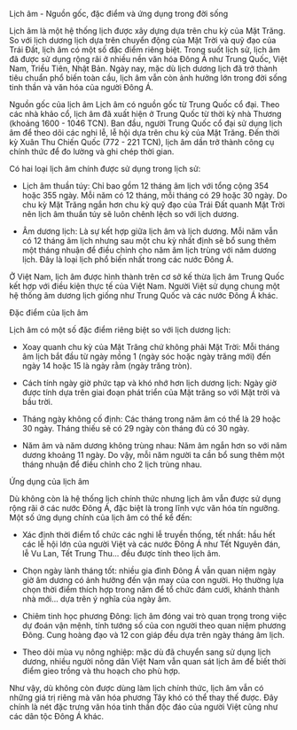 Lịch âm - Nguồn gốc, đặc điểm và ứng dụng trong đời sống

Lịch âm là một hệ thống lịch được xây dựng dựa trên chu kỳ của Mặt Trăng. So với lịch dương lịch dựa trên chuyển động của Mặt Trời và quỹ đạo của Trái Đất, lịch âm có một số đặc điểm riêng biệt. Trong suốt lịch sử, lịch âm đã được sử dụng rộng rãi ở nhiều nền văn hóa Đông Á như Trung Quốc, Việt Nam, Triều Tiên, Nhật Bản. Ngày nay, mặc dù lịch dương lịch đã trở thành tiêu chuẩn phổ biến toàn cầu, lịch âm vẫn còn ảnh hưởng lớn trong đời sống tinh thần và văn hóa của người Đông Á.


Nguồn gốc của lịch âm
Lịch âm có nguồn gốc từ Trung Quốc cổ đại. Theo các nhà khảo cổ, lịch âm đã xuất hiện ở Trung Quốc từ thời kỳ nhà Thương (khoảng 1600 - 1046 TCN). Ban đầu, người Trung Quốc cổ đại sử dụng lịch âm để theo dõi các nghi lễ, lễ hội dựa trên chu kỳ của Mặt Trăng. Đến thời kỳ Xuân Thu Chiến Quốc (772 - 221 TCN), lịch âm dần trở thành công cụ chính thức để đo lường và ghi chép thời gian.

Có hai loại lịch âm chính được sử dụng trong lịch sử:

- Lịch âm thuần túy: Chỉ bao gồm 12 tháng âm lịch với tổng cộng 354 hoặc 355 ngày. Mỗi năm có 12 tháng, mỗi tháng có 29 hoặc 30 ngày. Do chu kỳ Mặt Trăng ngắn hơn chu kỳ quỹ đạo của Trái Đất quanh Mặt Trời nên lịch âm thuần túy sẽ luôn chênh lệch so với lịch dương.

- Âm dương lịch: Là sự kết hợp giữa lịch âm và lịch dương. Mỗi năm vẫn có 12 tháng âm lịch nhưng sau một chu kỳ nhất định sẽ bổ sung thêm một tháng nhuận để điều chỉnh cho năm âm lịch trùng với năm dương lịch. Đây là loại lịch phổ biến nhất trong các nước Đông Á.

Ở Việt Nam, lịch âm được hình thành trên cơ sở kế thừa lịch âm Trung Quốc kết hợp với điều kiện thực tế của Việt Nam. Người Việt sử dụng chung một hệ thống âm dương lịch giống như Trung Quốc và các nước Đông Á khác.


Đặc điểm của lịch âm

Lịch âm có một số đặc điểm riêng biệt so với lịch dương lịch:

- Xoay quanh chu kỳ của Mặt Trăng chứ không phải Mặt Trời: Mỗi tháng âm lịch bắt đầu từ ngày mồng 1 (ngày sóc hoặc ngày trăng mới) đến ngày 14 hoặc 15 là ngày rằm (ngày trăng tròn).

- Cách tính ngày giờ phức tạp và khó nhớ hơn lịch dương lịch: Ngày giờ được tính dựa trên giai đoạn phát triển của Mặt trăng so với Mặt trời và bầu trời. 

- Tháng ngày không cố định: Các tháng trong năm âm có thể là 29 hoặc 30 ngày. Tháng thiếu sẽ có 29 ngày còn tháng đủ có 30 ngày.

- Năm âm và năm dương không trùng nhau: Năm âm ngắn hơn so với năm dương khoảng 11 ngày. Do vậy, mỗi năm người ta cần bổ sung thêm một tháng nhuận để điều chỉnh cho 2 lịch trùng nhau.


Ứng dụng của lịch âm 

Dù không còn là hệ thống lịch chính thức nhưng lịch âm vẫn được sử dụng rộng rãi ở các nước Đông Á, đặc biệt là trong lĩnh vực văn hóa tín ngưỡng. Một số ứng dụng chính của lịch âm có thể kể đến:

- Xác định thời điểm tổ chức các nghi lễ truyền thống, tết nhất: hầu hết các lễ hội lớn của người Việt và các nước Đông Á như Tết Nguyên đán, lễ Vu Lan, Tết Trung Thu... đều được tính theo lịch âm. 

- Chọn ngày lành tháng tốt: nhiều gia đình Đông Á vẫn quan niệm ngày giờ âm dương có ảnh hưởng đến vận may của con người. Họ thường lựa chọn thời điểm thích hợp trong năm để tổ chức đám cưới, khánh thành nhà mới... dựa trên ý nghĩa của ngày âm.

- Chiêm tinh học phương Đông: lịch âm đóng vai trò quan trọng trong việc dự đoán vận mệnh, tính tướng số của con người theo quan niệm phương Đông. Cung hoàng đạo và 12 con giáp đều dựa trên ngày tháng âm lịch.

- Theo dõi mùa vụ nông nghiệp: mặc dù đã chuyển sang sử dụng lịch dương, nhiều người nông dân Việt Nam vẫn quan sát lịch âm để biết thời điểm gieo trồng và thu hoạch cho phù hợp.

Như vậy, dù không còn được dùng làm lịch chính thức, lịch âm vẫn có những giá trị riêng mà văn hóa phương Tây khó có thể thay thế được. Đây chính là nét đặc trưng văn hóa tinh thần độc đáo của người Việt cũng như các dân tộc Đông Á khác.

